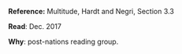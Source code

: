 **Reference:** Multitude, Hardt and Negri, Section 3.3

**Read**: Dec. 2017

**Why**: post-nations reading group. 


